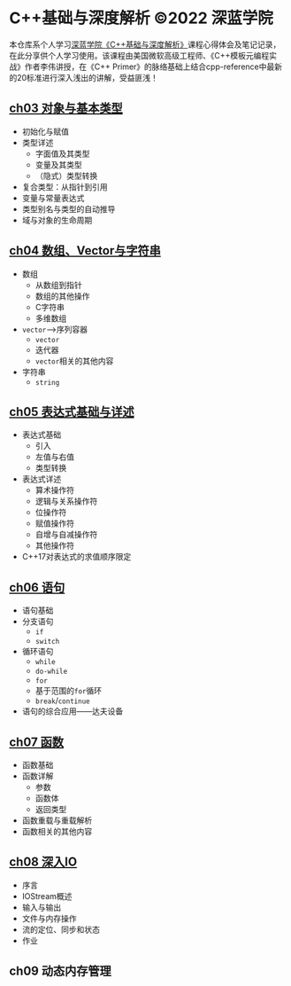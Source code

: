 # C++基础与深度解析 ©2022 深蓝学院
本仓库系个人学习[深蓝学院《C++基础与深度解析》](https://www.shenlanxueyuan.com/course/463)课程心得体会及笔记记录，在此分享供个人学习使用。该课程由美国微软高级工程师、《C++模板元编程实战》作者李伟讲授，在《C++ Primer》的脉络基础上结合cpp-reference中最新的20标准进行深入浅出的讲解，受益匪浅！

## [ch03 对象与基本类型](./doc/ch03_对象与基本类型.md)

- 初始化与赋值
- 类型详述
  - 字面值及其类型
  - 变量及其类型
  - （隐式）类型转换
- 复合类型：从指针到引用
- 变量与常量表达式
- 类型别名与类型的自动推导
- 域与对象的生命周期

## [ch04 数组、Vector与字符串](./doc/ch04_数组Vector与字符串.md)

- 数组
  - 从数组到指针
  - 数组的其他操作
  - C字符串
  - 多维数组
- `vector`——>序列容器
  - `vector`
  - 迭代器
  - `vector`相关的其他内容
- 字符串
  - `string`

## [ch05 表达式基础与详述](./doc/ch05_表达式基础与详述.md)

- 表达式基础
  - 引入
  - 左值与右值
  - 类型转换
- 表达式详述
  - 算术操作符
  - 逻辑与关系操作符
  - 位操作符
  - 赋值操作符
  - 自增与自减操作符
  - 其他操作符
- C++17对表达式的求值顺序限定

## [ch06 语句](./doc/ch06_语句.md)

- 语句基础
- 分支语句
  - `if`
  - `switch`
- 循环语句
  - `while`
  - `do-while`
  - `for`
  - 基于范围的`for`循环
  - `break`/`continue`
- 语句的综合应用——达夫设备

## [ch07 函数](./doc/ch07_函数.md)

- 函数基础
- 函数详解
  - 参数
  - 函数体
  - 返回类型
- 函数重载与重载解析
- 函数相关的其他内容

## [ch08 深入IO](./doc/ch08_深入IO.md)

- 序言
- IOStream概述
- 输入与输出
- 文件与内存操作
- 流的定位、同步和状态
- 作业

## ch09 动态内存管理

